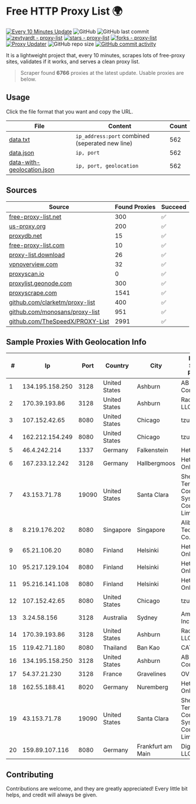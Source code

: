 
# Free HTTP Proxy List 🌍

[![Every 10 Minutes Update](https://github.com/mertguvencli/http-proxy-list/actions/workflows/main.yml/badge.svg?branch=main)](https://github.com/mertguvencli/http-proxy-list/actions/workflows/main.yml)
![GitHub](https://img.shields.io/github/license/mertguvencli/http-proxy-list)
![GitHub last commit](https://img.shields.io/github/last-commit/mertguvencli/http-proxy-list)
[![zevtyardt - proxy-list](https://img.shields.io/static/v1?label=zevtyardt&message=proxy-list&color=blue&logo=github)](https://github.com/zevtyardt/proxy-list "Go to GitHub repo")
[![stars - proxy-list](https://img.shields.io/github/stars/zevtyardt/proxy-list?style=social)](https://github.com/zevtyardt/proxy-list)
[![forks - proxy-list](https://img.shields.io/github/forks/zevtyardt/proxy-list?style=social)](https://github.com/zevtyardt/proxy-list)
[![Proxy Updater](https://github.com/zevtyardt/proxy-list/workflows/Proxy%20Updater/badge.svg)](https://github.com/zevtyardt/proxy-list/actions?query=workflow:"Proxy+Updater")
![GitHub repo size](https://img.shields.io/github/repo-size/zevtyardt/proxy-list)
[![GitHub commit activity](https://img.shields.io/github/commit-activity/m/zevtyardt/proxy-list?logo=commits)](https://github.com/zevtyardt/proxy-list/commits/main)

It is a lightweight project that, every 10 minutes, scrapes lots of free-proxy sites, validates if it works, and serves a clean proxy list.

> Scraper found **6766** proxies at the latest update. Usable proxies are below.

## Usage

Click the file format that you want and copy the URL.

|File|Content|Count|
|----|-------|-----|
|[data.txt](https://raw.githubusercontent.com/mertguvencli/http-proxy-list/main/proxy-list/data.txt)|`ip_address:port` combined (seperated new line)|562|
|[data.json](https://raw.githubusercontent.com/mertguvencli/http-proxy-list/main/proxy-list/data.json)|`ip, port`|562|
|[data-with-geolocation.json](https://raw.githubusercontent.com/mertguvencli/http-proxy-list/main/proxy-list/data-with-geolocation.json)|`ip, port, geolocation`|562|

## Sources

|Source|Found Proxies|Succeed|
|------|-------------|-------|
|[free-proxy-list.net](https://free-proxy-list.net)|300|✅|
|[us-proxy.org](https://www.us-proxy.org)|200|✅|
|[proxydb.net](http://proxydb.net)|15|✅|
|[free-proxy-list.com](https://free-proxy-list.com/?page=&port=&type%5B%5D=http&type%5B%5D=https&up_time=0&search=Search)|10|✅|
|[proxy-list.download](https://www.proxy-list.download/HTTP)|26|✅|
|[vpnoverview.com](https://vpnoverview.com/privacy/anonymous-browsing/free-proxy-servers)|32|✅|
|[proxyscan.io](https://www.proxyscan.io)|0|✅|
|[proxylist.geonode.com](https://proxylist.geonode.com/api/proxy-list?limit=300&page=1&sort_by=lastChecked&sort_type=desc&protocols=http,https)|300|✅|
|[proxyscrape.com](https://api.proxyscrape.com/v2/?request=displayproxies&protocol=http&timeout=10000&country=all&ssl=all&anonymity=all)|1541|✅|
|[github.com/clarketm/proxy-list](https://raw.githubusercontent.com/clarketm/proxy-list/master/proxy-list-raw.txt)|400|✅|
|[github.com/monosans/proxy-list](https://raw.githubusercontent.com/monosans/proxy-list/main/proxies/http.txt)|951|✅|
|[github.com/TheSpeedX/PROXY-List](https://raw.githubusercontent.com/TheSpeedX/PROXY-List/master/http.txt)|2991|✅|


## Sample Proxies With Geolocation Info

|#|Ip|Port|Country|City|Internet Service Provider|
|-|--|----|-------|----|-------------------------|
|1|134.195.158.250|3128|United States|Ashburn|AB E-Commerce|
|2|170.39.193.86|3128|United States|Ashburn|Rackdog, LLC|
|3|107.152.42.65|8080|United States|Chicago|tzulo, inc.|
|4|162.212.154.249|8080|United States|Chicago|tzulo, inc.|
|5|46.4.242.214|1337|Germany|Falkenstein|Hetzner|
|6|167.233.12.242|3128|Germany|Hallbergmoos|Hetzner Online GmbH|
|7|43.153.71.78|19090|United States|Santa Clara|Shenzhen Tencent Computer Systems Company Limited|
|8|8.219.176.202|8080|Singapore|Singapore|Alibaba (US) Technology Co., Ltd.|
|9|65.21.106.20|8080|Finland|Helsinki|Hetzner Online GmbH|
|10|95.217.129.104|8080|Finland|Helsinki|Hetzner Online GmbH|
|11|95.216.141.108|8080|Finland|Helsinki|Hetzner Online GmbH|
|12|107.152.42.65|8080|United States|Chicago|tzulo, inc.|
|13|3.24.58.156|3128|Australia|Sydney|Amazon.com, Inc.|
|14|170.39.193.86|3128|United States|Ashburn|Rackdog, LLC|
|15|119.42.71.180|8080|Thailand|Ban Kao|CAT-BB|
|16|134.195.158.250|3128|United States|Ashburn|AB E-Commerce|
|17|54.37.21.230|3128|France|Gravelines|OVH SAS|
|18|162.55.188.41|8020|Germany|Nuremberg|Hetzner Online GmbH|
|19|43.153.71.78|19090|United States|Santa Clara|Shenzhen Tencent Computer Systems Company Limited|
|20|159.89.107.116|8080|Germany|Frankfurt am Main|DigitalOcean, LLC|



## Contributing

Contributions are welcome, and they are greatly appreciated! Every
little bit helps, and credit will always be given.

